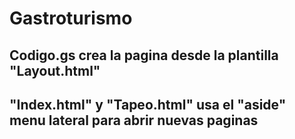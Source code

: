 # Gastroturismo

## Codigo.gs crea la pagina desde la plantilla "Layout.html"

## "Index.html" y "Tapeo.html" usa el "aside" menu lateral para abrir nuevas paginas
